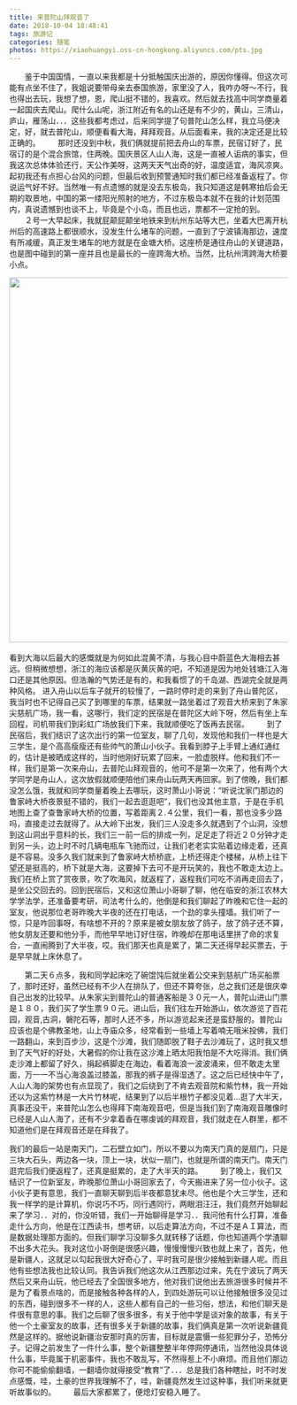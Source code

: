 ```yaml
---
title: 来普陀山拜观音了
date: 2018-10-04 18:48:41
tags: 旅游记
categories: 随笔
photos: https://xiaohuangyi.oss-cn-hongkong.aliyuncs.com/pts.jpg
---
```


　　鉴于中国国情，一直以来我都是十分抵触国庆出游的，原因你懂得。但这次可能有点坐不住了，我姐说要带母亲去泰国旅游，家里没了人，我咋办呀～不行，我也得出去玩，我想了想，恩，爬山挺不错的，我喜欢。然后就去找高中同学商量着一起国庆去爬山。爬什么山呢，浙江附近有名的山还是有不少的，黄山，三清山，庐山，雁荡山．．．这些我都考虑过，后来同学提了句普陀山怎么样，我立马便决定，好，就去普陀山，顺便看看大海，拜拜观音。从后面看来，我的决定还是比较正确的。
　　那时还没到中秋，我们俩就提前把去舟山的车票，民宿订好了，民宿订的是个混合旅馆，住两晚。国庆景区人山人海，这是一直被人诟病的事实，但我这次总体体验还行，天公作美呀，这两天天气出奇的好，温度适宜，海风凉爽。起初我还有点担心台风的问题，但最后收到预警通知时我们都已经准备返程了。你说运气好不好。当然唯一有点遗憾的就是没去东极岛，我只知道这是韩寒拍后会无期的取景地，中国的第一缕阳光照射的地方，不过东极岛本就不在我的计划范围内，真说遗憾到也谈不上，毕竟是个小岛，而且也远，票都不一定抢的到。
　　２号一大早起床，我就屁颠屁颠坐地铁来到杭州东站等大巴，坐着大巴离开杭州后的高速路上都很顺水，没发生什么堵车的问题，一直到了宁波镇海那边，速度有所减缓，真正发生堵车的地方就是在金塘大桥。这座桥是通往舟山的关键道路，也是图中碰到的第一座并且也是最长的一座跨海大桥。当然，比杭州湾跨海大桥要小点。
<div align="center"> <img src="https://xiaohuangyi.oss-cn-hongkong.aliyuncs.com/ljz.jpg" width="660"/> </div><br>
看到大海以后最大的感慨就是为何如此混黄不清，与我心目中蔚蓝色大海相去甚远。但稍微想想，浙江的海应该都是灰黄灰黄的吧，不知道是因为地处钱塘江入海口还是其他原因。但浩瀚的气势还是有的，和我看惯了的千岛湖、西湖完全就是两种风格。
进入舟山以后车子就开的较慢了，一路时停时走的来到了舟山普陀区，我当时也不记得自己买了到哪里的车票，结果就一路坐着过了观音大桥来到了朱家尖慈航广场，我一看，这哪行，我们定的民宿是在普陀区大岭下呀，然后有坐上车回程，司机带我们到彩虹广场放我们下来，我就顺便吃了饭再去民宿。
　　到了民宿后，我们结识了这次出行的第一位室友，聊了几句，发现他和我们一样也是大三学生，是个高高瘦瘦还有些帅气的萧山小伙子。我看到脖子上手臂上通红通红的，估计是被晒成这样的，当时他刚好玩累了回来，一脸虚脱样。他和我们不一样，我们是第一次来舟山，去普陀山拜观音的，他可不是第一次来了，他有两个大学同学是舟山人，这次放假就顺便陪他们来舟山玩两天再回家。到了傍晚，我们都没怎么饿，我就和同学商量着晚上去哪玩，这时萧山小哥说：“听说沈家门那边的鲁家峙大桥夜景挺不错的，我们一起去逛逛吧”，我们也没其他主意，于是在手机地图上查了查鲁家峙大桥的位置，写着距离２.４公里，我们一看，那也没多少路吗，直接走过去就得了。从大岭下出发，我们三人没走多久就遇到了个山洞，没想到这山洞出乎意料的长，我们三一前一后的排成一列，足足走了将近２０分钟才走到另一头，边上时不时几辆电瓶车飞驰而过，让我们老老实实贴着边缘走着，还真是不容易。没多久我们就来到了鲁家峙大桥桥底，上桥还得走个楼梯，从桥上往下望还是挺高的，桥下就是大海，这要掉下去可不是开玩笑的，我也不敢走太边上。我们在桥上赏了赏夜景，吹了吹海风，就返程了，返程我们可吃不消再走回去了，是坐公交回去的。回到民宿后，又和这位萧山小哥聊了聊，他在临安的浙江农林大学学法学，还准备要考研，司法考什么的，他倒是和我们聊起了昨晚和它住一起的室友，他说那位老哥昨晚大半夜的还在打电话，一个劲的拿头撞墙。我们听了一惊，只是咋回事呀，有啥想不开的？原来是被女朋友放了鸽子，放了鸽子还不算，他女朋友还要和他分手，而他早早地订好住宿，昨晚却在那电话里拼了命的求复合，一直闹腾到了大半夜，哎。我们那天也真是累了，第二天还得早起买票去，于是早早就上床休息了。

　　第二天６点多，我和同学起床吃了碗馄饨后就坐着公交来到慈航广场买船票了，那时还好，虽然已经有不少人在排队了，但还不算夸张，总之我们还是很庆幸自己出发的比较早。从朱家尖到普陀山的普通客船是３０元一人，普陀山进山门票是１８０，我们买了学生票９０元。进山后，我们往左开始游山，依次游览了百花园，观音,古洞，磐陀石等，那时人还不多，所以游览起来还是蛮舒服的。普陀山应该也是个佛教圣地，山上寺庙众多，经常看到一些墙上写着喃无哦米投佛，我们一路翻山，来到百步沙，这是个沙滩，我们随即脱了鞋子去沙滩玩了，这时我又想到了天气好的好处，大暑假的你让我在这沙滩上晒太阳我怕是不大吃得消。我们俩走沙滩上都留了好久，捐起裤脚走在海边，看着海浪一波波涌来，但不敢走太里面，万一一不当心海浪盖过膝盖，那我的裤子是得湿透了。这之后已经快中午了，人山人海的架势也有点显现了，我们之后绕到了不肯去观音院和紫竹林，我一开始还以为这紫竹林是一大片竹林呢，结果到了以后半根竹子都没见着...逛了大半天，真事还没干，来普陀山怎么也得拜下南海观音吧，但是当我们到了南海观音雕像时已经是人山人海了，还有不少拿着香在哪虔诚的拜观音，我们就走在人群里，都不知道他们是在拜观音还是在拜我了。

我们的最后一站是南天门，二石壁立如门，所以不要以为南天门真的是扇门，只是三块大石头，两边各一块，顶上一块，状似一扇门，也就是所谓的南天门。南天门逛完后我们便返程了，还真是挺累的，走了大半天的路。
　　到了晚上，我们又结识了一位新室友，昨晚那位萧山小哥回家去了，今天搬进来了另一位小伙子。这小伙子更有意思，我们一直聊天聊到后半夜都意犹未尽。他也是个大三学生，还和我一样学的是计算机，你说巧不巧，同行遇同行，两眼泪汪汪，我们竟然开始聊起来了学习．．对的，你没听错，我们一开始聊得是学习．．我问他有什么打算，准备走什么方向，他是在江西读书，想考研，以后走算法方向，不过不是ＡＩ算法，而是数据处理那方面的。但我们聊学习没聊多久就转移了话题，你也知道两个学渣聊不出多大花头。我对这位小哥倒是很感兴趣，慢慢慢慢兴致也就上来了，首先，他是新疆人，这就足以勾起我很大好奇心了，平时我可是很少接触到新疆人呢。而且他有些想法我也比较认同。我告诉我们他这次从江西那边过来，先在宁波玩了两天然后又来舟山玩，他已经去了全国很多地方，他对我们说他出去旅游很多时候并不是为了看景点啥的，而是接触各种各样的人，到四处游玩可以让他接触很多没见过的东西，碰到很多不一样的人，这些人都有自己的一些习俗，想法，和他们聊天是件很有意思的事。我们之后聊了很多很多，有关于他中学是谈对象的故事，有关于他一个土豪室友的故事，还有很多关于新疆的故事，我们俩真是第一次听说新疆竟然是这样的。据他说新疆治安那时真的厉害，目标就是震慑一些犯罪分子，恐怖分子。记得之前发生了一件什么事，整个新疆整整半年停网停通讯，当然他没具体说什么事，毕竟属于机密事件，我也不敢乱写，不然得惹上不小麻烦。而且他们那边你可不能偷偷翻墙，一翻墙你就得接受“教育”了．．．总是我们各种瞎扯，时不时发点感慨，哇，土豪的世界我理解不了，哇，新疆竟然发生过这种事，我们听来就更听故事似的。
　　最后大家都累了，便熄灯安稳入睡了。
